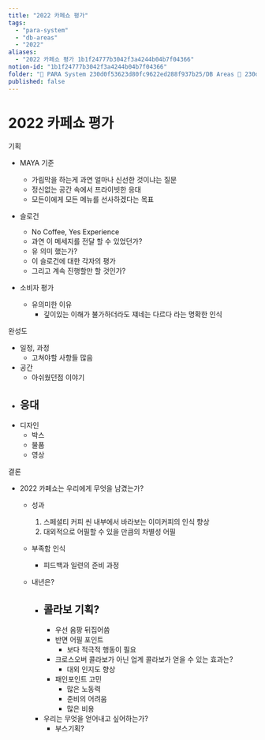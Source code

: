 ```yaml
---
title: "2022 카페쇼 평가"
tags:
  - "para-system"
  - "db-areas"
  - "2022"
aliases:
  - "2022 카페쇼 평가 1b1f24777b3042f3a4244b04b7f04366"
notion-id: "1b1f24777b3042f3a4244b04b7f04366"
folder: "🚀 PARA System 230d0f53623d80fc9622ed288f937b25/DB Areas 🔲 230d0f53623d812fa0e9f500c4679623/(주) 음 66e9b539f26a4b65b785de77451613c8/카페쇼 d5523d3286ac43f885e3942db25ee5d1/2022 카페쇼 76c7acd179214d439817a38a3c1257ca"
published: false
---
```


# 2022 카페쇼 평가

기획

* MAYA 기준
  * 가림막을 하는게 과연 얼마나 신선한 것이냐는 질문
  * 정신없는 공간 속에서 프라이빗한 응대
  * 모든이에게 모든 메뉴를 선사하겠다는 목표

* 슬로건
  * No Coffee, Yes Experience
  * 과연 이 메세지를 전달 할 수 있었던가?
  * 유 의미 했는가?
  * 이 슬로건에 대한 각자의 평가
  * 그리고 계속 진행할만 할 것인가?

* 소비자 평가
  * 유의미한 이유
    * 깊이있는 이해가 불가하더라도 쟤네는 다르다 라는 명확한 인식

완성도

* 일정, 과정
  * 고쳐야할 사항들 많음
* 공간
  * 아쉬웠던점 이야기
* ## 응대
* 디자인
  * 박스
  * 물품
  * 영상

결론

* 2022 카페쇼는 우리에게 무엇을 남겼는가?
  * 성과
    1. 스페셜티 커피 씬 내부에서 바라보는 이미커피의 인식 향상
    2. 대외적으로 어필할 수 있을 만큼의 차별성 어필

  * 부족함 인식
    * 피드백과 일련의 준비 과정

  * 내년은?
    * ## 콜라보 기획?
      * 우선 옴팡 뒤집어씀
      * 반면 어필 포인트
        * 보다 적극적 행동이 필요
      * 크로스오버 콜라보가 아닌 업계 콜라보가 얻을 수 있는 효과는?
        * 대외 인지도 향상
      * 패인포인트 고민
        * 많은 노동력
        * 준비의 어려움
        * 많은 비용
    * 우리는 무엇을 얻어내고 싶어하는가?
      * 부스기획?

